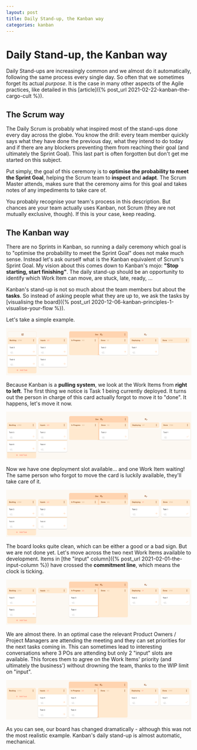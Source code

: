 ```yaml
---
layout: post
title: Daily Stand-up, the Kanban way
categories: kanban
---
```

# Daily Stand-up, the Kanban way

Daily Stand-ups are increasingly common and we almost do it automatically, following the same process every single day. So often that we sometimes forget its actual _purpose_. It is the case in many other aspects of the Agile practices, like detailed in this [article]({% post_url 2021-02-22-kanban-the-cargo-cult %}).

## The Scrum way

The Daily Scrum is probably what inspired most of the stand-ups done every day across the globe. You know the drill: every team member quickly says what they have done the previous day, what they intend to do today and if there are any blockers preventing them from reaching their goal (and ultimately the Sprint Goal). This last part is often forgotten but don't get me started on this subject. 

Put simply, the goal of this ceremony is to **optimise the probability to meet the Sprint Goal**, helping the Scrum team to **inspect** and **adapt**. The Scrum Master attends, makes sure that the ceremony aims for this goal and takes notes of any impediments to take care of.

You probably recognise your team's process in this description. But chances are your team actually uses Kanban, not Scrum (they are not mutually exclusive, though). If this is your case, keep reading. 

## The Kanban way

There are no Sprints in Kanban, so running a daily ceremony which goal is to "optimise the probability to meet the Sprint Goal" does not make much sense. Instead let's ask ourself what is the Kanban equivalent of Scrum's Sprint Goal. My vision about this comes down to Kanban's mojo: **"Stop starting, start finishing"**. The daily stand-up should be an opportunity to identify which Work Item can move, are stuck, late, ready, ...

Kanban's stand-up is not so much about the team members but about the **tasks**. So instead of asking people what they are up to, we ask the tasks by [visualising the board]({% post_url 2020-12-06-kanban-principles-1-visualise-your-flow %}).

Let's take a simple example.

<a href="/assets/images/blog/kanban-stand-up-1.png"><img src="/assets/images/blog/kanban-stand-up-1.png" alt="Kanban stand up - step 1" /></a>

Because Kanban is a **pulling system**, we look at the Work Items from **right to left**. The first thing we notice is Task 1 being currently deployed. It turns out the person in charge of this card actually forgot to move it to "done". It happens, let's move it now. 

<a href="/assets/images/blog/kanban-stand-up-2.png"><img src="/assets/images/blog/kanban-stand-up-2.png" alt="Kanban stand up - step 2" /></a>

Now we have one deployment slot available... and one Work Item waiting! The same person who forgot to move the card is luckily available, they'll take care of it.

<a href="/assets/images/blog/kanban-stand-up-3.png"><img src="/assets/images/blog/kanban-stand-up-3.png" alt="Kanban stand up - step 3" /></a>

The board looks quite clean, which can be either a good or a bad sign. But we are not done yet. Let's move across the two next Work Items available to development. Items in [the "input" column]({% post_url 2021-02-01-the-input-column %}) have crossed the **commitment line**, which means the clock is ticking. 

<a href="/assets/images/blog/kanban-stand-up-4.png"><img src="/assets/images/blog/kanban-stand-up-4.png" alt="Kanban stand up - step 4" /></a>

We are almost there. In an optimal case the relevant Product Owners / Project Managers are attending the meeting and they can set priorities for the next tasks coming in. This can sometimes lead to interesting conversations where 3 POs are attending but only 2 "input" slots are available. This forces them to agree on the Work Items' priority (and ultimately the business') without drowning the team, thanks to the WIP limit on "input". 

<a href="/assets/images/blog/kanban-stand-up-5.png"><img src="/assets/images/blog/kanban-stand-up-5.png" alt="Kanban stand up - step 5" /></a>

As you can see, our board has changed dramatically - although this was not the most realistic example. Kanban's daily stand-up is almost automatic, mechanical.